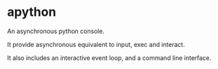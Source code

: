 apython
=======

An asynchronous python console.

It provide asynchronous equivalent to input, exec and interact.

It also includes an interactive event loop, and a command line interface.
